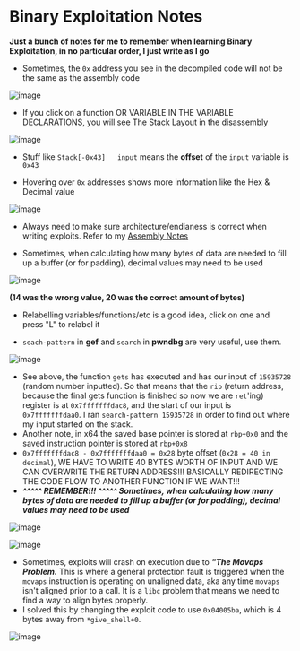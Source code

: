 # Binary Exploitation Notes

**Just a bunch of notes for me to remember when learning Binary Exploitation, in no particular order, I just write as I go**

- Sometimes, the ```0x``` address you see in the decompiled code will not be the same as the assembly code

![image](https://github.com/0xwyvn/0xwyvn.github.io/assets/114181159/f87cb7a5-0dc6-4940-b6d7-e9b4be90f00c)

- If you click on a function OR VARIABLE IN THE VARIABLE DECLARATIONS, you will see The Stack Layout in the disassembly

![image](https://github.com/0xwyvn/0xwyvn.github.io/assets/114181159/4b918cfe-bc21-4888-af81-984492765b8f)

- Stuff like ```Stack[-0x43]   input``` means the **offset** of the ```input``` variable is ```0x43```

- Hovering over ```0x``` addresses shows more information like the Hex & Decimal value

![image](https://github.com/0xwyvn/0xwyvn.github.io/assets/114181159/8d78e5df-e5a6-4f22-ad64-30b8149b5fb8)

- Always need to make sure architecture/endianess is correct when writing exploits. Refer to my [Assembly Notes](./assemblynotes.md)

- Sometimes, when calculating how many bytes of data are needed to fill up a buffer (or for padding), decimal values may need to be used

![image](https://github.com/0xwyvn/0xwyvn.github.io/assets/114181159/677256a5-d04b-43ef-9ea8-6326b2d42a5c)

**(14 was the wrong value, 20 was the correct amount of bytes)**

- Relabelling variables/functions/etc is a good idea, click on one and press "L" to relabel it

- ```seach-pattern``` in **gef** and ```search``` in **pwndbg** are very useful, use them.

![image](https://github.com/0xwyvn/0xwyvn.github.io/assets/114181159/c7a3b729-0594-45a6-bdba-bbeb12446965)

- See above, the function ```gets``` has executed and has our input of ```15935728``` (random number inputted). So that means that the ```rip``` (return address, because the final gets function is finished so now we are ```ret```'ing) register is at ```0x7fffffffdac8```, and the start of our  input is ```0x7fffffffdaa0```. I ran ```search-pattern 15935728``` in order to find out where my input started on the stack.
- Another note, in x64 the saved base pointer is stored at ```rbp+0x0``` and the saved instruction pointer is stored at ```rbp+0x8```
- ```0x7fffffffdac8 - 0x7fffffffdaa0 = 0x28``` byte offset (```0x28 = 40 in decimal```), WE HAVE TO WRITE 40 BYTES WORTH OF INPUT AND WE CAN OVERWRITE THE RETURN ADDRESS!!! BASICALLY REDIRECTING THE CODE FLOW TO ANOTHER FUNCTION IF WE WANT!!!
- ***^^^^^ REMEMBER!!! ^^^^^ Sometimes, when calculating how many bytes of data are needed to fill up a buffer (or for padding), decimal values may need to be used***

![image](https://github.com/0xwyvn/0xwyvn.github.io/assets/114181159/01dd8a62-e9b1-4978-b8d8-d7679ac14857)

![image](https://github.com/0xwyvn/0xwyvn.github.io/assets/114181159/c66b5cd4-980c-4762-9455-91bc43f80d4e)

- Sometimes, exploits will crash on execution due to ***"The Movaps Problem.*** This is where a general protection fault is triggered when the ```movaps``` instruction is operating on unaligned data, aka any time ```movaps``` isn't aligned prior to a call. It is a ```libc``` problem that means we need to find a way to align bytes properly.
- I solved this by changing the exploit code to use ```0x04005ba```, which is 4 bytes away from ```*give_shell+0```.

![image](https://github.com/0xwyvn/0xwyvn.github.io/assets/114181159/c66b5cd4-980c-4762-9455-91bc43f80d4e)

